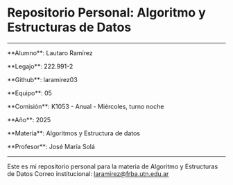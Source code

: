 # Repositorio Personal: Algoritmo y Estructuras de Datos

---

<p>**Alumno**: Lautaro Ramírez</p>
<p>**Legajo**: 222.991-2</p>
<p>**Github**: laramirez03</p>
<p>**Equipo**: 05</p>

<p>**Comisión**: K1053 - Anual - Miércoles, turno noche</p>
<p>**Año**: 2025</p>

<p>**Materia**: Algoritmos y Estructura de datos</p>
<p>**Profesor**: José María Solá</p>

---

Este es mi repositorio personal para la materia de Algoritmo y Estructuras de Datos
Correo institucional: laramirez@frba.utn.edu.ar